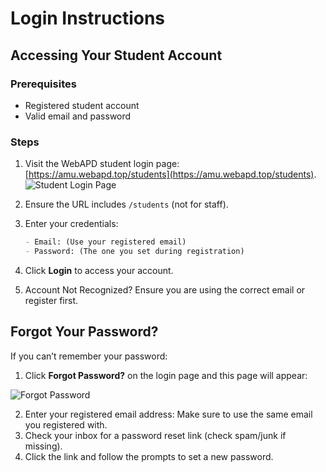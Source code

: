 # Login Instructions

## **Accessing Your Student Account**

### Prerequisites

- Registered student account
- Valid email and password

### Steps

1. Visit the WebAPD student login page: [https://amu.webapd.top/students](https://amu.webapd.top/students).  
   ![Student Login Page](/screenshots/student-login.png)

2. Ensure the URL includes `/students` (not for staff).

3. Enter your credentials:

   ```markdown
   - Email: (Use your registered email)
   - Password: (The one you set during registration)
   ```

4. Click **Login** to access your account.
5. Account Not Recognized? Ensure you are using the correct email or register first.

## Forgot Your Password?

If you can’t remember your password:

1. Click **Forgot Password?** on the login page and this page will appear:

![Forgot Password](/screenshots/student-forgot-password.png)

2. Enter your registered email address: Make sure to use the same email you registered with.
3. Check your inbox for a password reset link (check spam/junk if missing).
4. Click the link and follow the prompts to set a new password.
